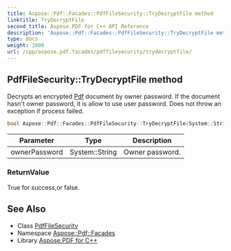 ```yaml
---
title: Aspose::Pdf::Facades::PdfFileSecurity::TryDecryptFile method
linktitle: TryDecryptFile
second_title: Aspose.PDF for C++ API Reference
description: 'Aspose::Pdf::Facades::PdfFileSecurity::TryDecryptFile method. Decrypts an encrypted Pdf document by owner password. If the document hasn''t owner password, it is allow to use user password. Does not throw an exception if process failed in C++.'
type: docs
weight: 1600
url: /cpp/aspose.pdf.facades/pdffilesecurity/trydecryptfile/
---
```

## PdfFileSecurity::TryDecryptFile method


Decrypts an encrypted [Pdf](../../../aspose.pdf/) document by owner password. If the document hasn't owner password, it is allow to use user password. Does not throw an exception if process failed.

```cpp
bool Aspose::Pdf::Facades::PdfFileSecurity::TryDecryptFile(System::String ownerPassword)
```


| Parameter | Type | Description |
| --- | --- | --- |
| ownerPassword | System::String | Owner password. |

### ReturnValue

True for success,or false.

## See Also

* Class [PdfFileSecurity](../)
* Namespace [Aspose::Pdf::Facades](../../)
* Library [Aspose.PDF for C++](../../../)
